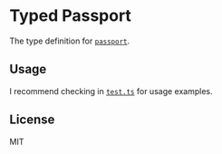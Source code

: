 # Typed Passport

The type definition for [`passport`](https://github.com/jaredhanson/passport).

## Usage

I recommend checking in [`test.ts`](test.ts) for usage examples.

## License

MIT
